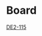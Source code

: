 # Board

[DE2-115](Board%205136db1715144b3ba390bdb1e8d7f8c0/DE2-115%20998b349a94c541ecb80c52b7ddcced85.md)
